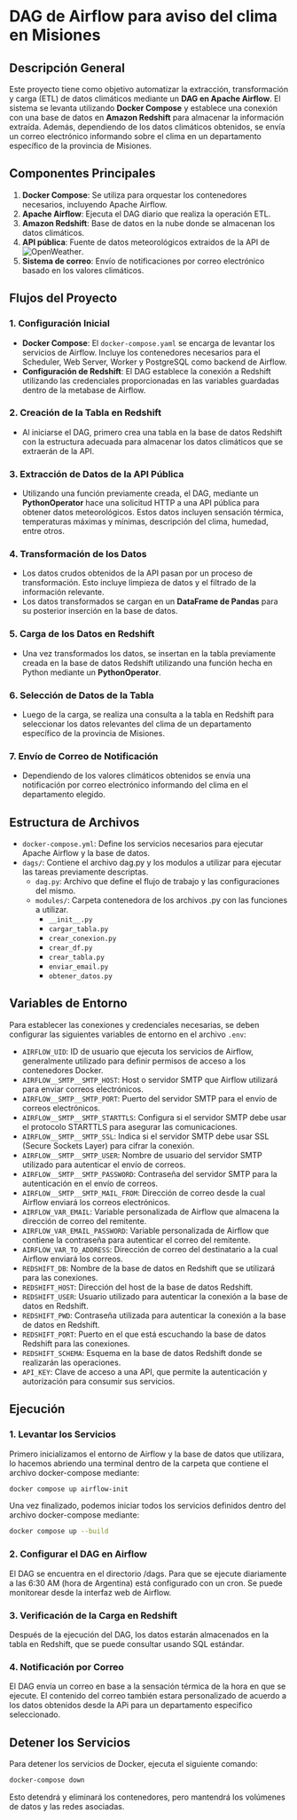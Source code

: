 # DAG de Airflow para aviso del clima en Misiones

## Descripción General

Este proyecto tiene como objetivo automatizar la extracción, transformación y carga (ETL) de datos climáticos mediante un **DAG en Apache Airflow**. El sistema se levanta utilizando **Docker Compose** y establece una conexión con una base de datos en **Amazon Redshift** para almacenar la información extraída. Además, dependiendo de los datos climáticos obtenidos, se envía un correo electrónico informando sobre el clima en un departamento específico de la provincia de Misiones.

## Componentes Principales

1. **Docker Compose**: Se utiliza para orquestar los contenedores necesarios, incluyendo Apache Airflow.
2. **Apache Airflow**: Ejecuta el DAG diario que realiza la operación ETL.
3. **Amazon Redshift**: Base de datos en la nube donde se almacenan los datos climáticos.
4. **API pública**: Fuente de datos meteorológicos extraidos de la API de ![OpenWeather](https://openweathermap.org/).
5. **Sistema de correo**: Envío de notificaciones por correo electrónico basado en los valores climáticos.

## Flujos del Proyecto

### 1. Configuración Inicial
- **Docker Compose**: El `docker-compose.yaml` se encarga de levantar los servicios de Airflow. Incluye los contenedores necesarios para el Scheduler, Web Server, Worker y PostgreSQL como backend de Airflow.
- **Configuración de Redshift**: El DAG establece la conexión a Redshift utilizando las credenciales proporcionadas en las variables guardadas dentro de la metabase de Airflow.

### 2. Creación de la Tabla en Redshift
- Al iniciarse el DAG, primero crea una tabla en la base de datos Redshift con la estructura adecuada para almacenar los datos climáticos que se extraerán de la API.

### 3. Extracción de Datos de la API Pública
- Utilizando una función previamente creada, el DAG, mediante un **PythonOperator** hace una solicitud HTTP a una API pública para obtener datos meteorológicos. Estos datos incluyen sensación térmica, temperaturas máximas y mínimas, descripción del clima, humedad, entre otros.

### 4. Transformación de los Datos
- Los datos crudos obtenidos de la API pasan por un proceso de transformación. Esto incluye limpieza de datos y el filtrado de la información relevante.
- Los datos transformados se cargan en un **DataFrame de Pandas** para su posterior inserción en la base de datos.

### 5. Carga de los Datos en Redshift
- Una vez transformados los datos, se insertan en la tabla previamente creada en la base de datos Redshift utilizando una función hecha en Python mediante un **PythonOperator**.

### 6. Selección de Datos de la Tabla
- Luego de la carga, se realiza una consulta a la tabla en Redshift para seleccionar los datos relevantes del clima de un departamento específico de la provincia de Misiones.

### 7. Envío de Correo de Notificación
- Dependiendo de los valores climáticos obtenidos se envía una notificación por correo electrónico informando del clima en el departamento elegido.

## Estructura de Archivos

- `docker-compose.yml`: Define los servicios necesarios para ejecutar Apache Airflow y la base de datos.
- `dags/`: Contiene el archivo dag.py y los modulos a utilizar para ejecutar las tareas previamente descriptas.
    - `dag.py`: Archivo que define el flujo de trabajo y las configuraciones del mismo.
    - `modules/`: Carpeta contenedora de los archivos .py con las funciones a utilizar.
        - `__init__.py`
        - `cargar_tabla.py`
        - `crear_conexion.py`
        - `crear_df.py`
        - `crear_tabla.py`
        - `enviar_email.py`
        - `obtener_datos.py`
  
## Variables de Entorno

Para establecer las conexiones y credenciales necesarias, se deben configurar las siguientes variables de entorno en el archivo `.env`:

- `AIRFLOW_UID`: ID de usuario que ejecuta los servicios de Airflow, generalmente utilizado para definir permisos de acceso a los contenedores Docker.
- `AIRFLOW__SMTP__SMTP_HOST`: Host o servidor SMTP que Airflow utilizará para enviar correos electrónicos.
- `AIRFLOW__SMTP__SMTP_PORT`: Puerto del servidor SMTP para el envío de correos electrónicos.
- `AIRFLOW__SMTP__SMTP_STARTTLS`: Configura si el servidor SMTP debe usar el protocolo STARTTLS para asegurar las comunicaciones.
- `AIRFLOW__SMTP__SMTP_SSL`: Indica si el servidor SMTP debe usar SSL (Secure Sockets Layer) para cifrar la conexión.
- `AIRFLOW__SMTP__SMTP_USER`: Nombre de usuario del servidor SMTP utilizado para autenticar el envío de correos.
- `AIRFLOW__SMTP__SMTP_PASSWORD`: Contraseña del servidor SMTP para la autenticación en el envío de correos.
- `AIRFLOW__SMTP__SMTP_MAIL_FROM`: Dirección de correo desde la cual Airflow enviará los correos electrónicos.
- `AIRFLOW_VAR_EMAIL`: Variable personalizada de Airflow que almacena la dirección de correo del remitente.
- `AIRFLOW_VAR_EMAIL_PASSWORD`: Variable personalizada de Airflow que contiene la contraseña para autenticar el correo del remitente.
- `AIRFLOW_VAR_TO_ADDRESS`: Dirección de correo del destinatario a la cual Airflow enviará los correos.
- `REDSHIFT_DB`: Nombre de la base de datos en Redshift que se utilizará para las conexiones.
- `REDSHIFT_HOST`: Dirección del host de la base de datos Redshift.
- `REDSHIFT_USER`: Usuario utilizado para autenticar la conexión a la base de datos en Redshift.
- `REDSHIFT_PWD`: Contraseña utilizada para autenticar la conexión a la base de datos en Redshift.
- `REDSHIFT_PORT`: Puerto en el que está escuchando la base de datos Redshift para las conexiones.
- `REDSHIFT_SCHEMA`: Esquema en la base de datos Redshift donde se realizarán las operaciones.
- `API_KEY`: Clave de acceso a una API, que permite la autenticación y autorización para consumir sus servicios.

## Ejecución

### 1. Levantar los Servicios
Primero inicializamos el entorno de Airflow y la base de datos que utilizara, lo hacemos abriendo una terminal dentro de la carpeta que contiene el archivo docker-compose mediante:

```bash
docker compose up airflow-init
```

Una vez finalizado, podemos iniciar todos los servicios definidos dentro del archivo docker-compose mediante:

```bash
docker compose up --build
```

### 2. Configurar el DAG en Airflow
El DAG se encuentra en el directorio /dags. Para que se ejecute diariamente a las 6:30 AM (hora de Argentina) está configurado con un cron. Se puede monitorear desde la interfaz web de Airflow.

### 3. Verificación de la Carga en Redshift
Después de la ejecución del DAG, los datos estarán almacenados en la tabla en Redshift, que se puede consultar usando SQL estándar.

### 4. Notificación por Correo
El DAG envía un correo en base a la sensación térmica de la hora en que se ejecute. El contenido del correo también estara personalizado de acuerdo a los datos obtenidos desde la APi para un departamento especifico seleccionado.

## Detener los Servicios
Para detener los servicios de Docker, ejecuta el siguiente comando:

```bash
docker-compose down
```

Esto detendrá y eliminará los contenedores, pero mantendrá los volúmenes de datos y las redes asociadas.